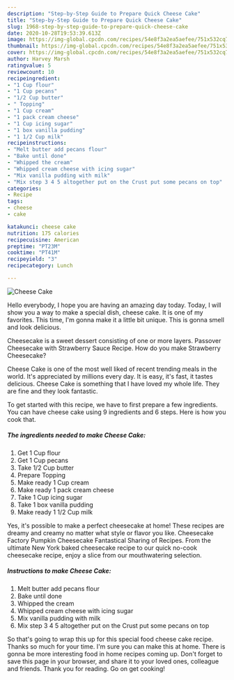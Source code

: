 ```yaml
---
description: "Step-by-Step Guide to Prepare Quick Cheese Cake"
title: "Step-by-Step Guide to Prepare Quick Cheese Cake"
slug: 1968-step-by-step-guide-to-prepare-quick-cheese-cake
date: 2020-10-28T19:53:39.613Z
image: https://img-global.cpcdn.com/recipes/54e8f3a2ea5aefee/751x532cq70/cheese-cake-recipe-main-photo.jpg
thumbnail: https://img-global.cpcdn.com/recipes/54e8f3a2ea5aefee/751x532cq70/cheese-cake-recipe-main-photo.jpg
cover: https://img-global.cpcdn.com/recipes/54e8f3a2ea5aefee/751x532cq70/cheese-cake-recipe-main-photo.jpg
author: Harvey Marsh
ratingvalue: 5
reviewcount: 10
recipeingredient:
- "1 Cup flour"
- "1 Cup pecans"
- "1/2 Cup butter"
- " Topping"
- "1 Cup cream"
- "1 pack cream cheese"
- "1 Cup icing sugar"
- "1 box vanilla pudding"
- "1 1/2 Cup milk"
recipeinstructions:
- "Melt butter add pecans flour"
- "Bake until done"
- "Whipped the cream"
- "Whipped cream cheese with icing sugar"
- "Mix vanilla pudding with milk"
- "Mix step 3 4 5 altogether put on the Crust put some pecans on top"
categories:
- Recipe
tags:
- cheese
- cake

katakunci: cheese cake 
nutrition: 175 calories
recipecuisine: American
preptime: "PT23M"
cooktime: "PT41M"
recipeyield: "3"
recipecategory: Lunch

---
```



![Cheese Cake](https://img-global.cpcdn.com/recipes/54e8f3a2ea5aefee/751x532cq70/cheese-cake-recipe-main-photo.jpg)

Hello everybody, I hope you are having an amazing day today. Today, I will show you a way to make a special dish, cheese cake. It is one of my favorites. This time, I'm gonna make it a little bit unique. This is gonna smell and look delicious.

Cheesecake is a sweet dessert consisting of one or more layers. Passover Cheesecake with Strawberry Sauce Recipe. How do you make Strawberry Cheesecake?

Cheese Cake is one of the most well liked of recent trending meals in the world. It's appreciated by millions every day. It is easy, it's fast, it tastes delicious. Cheese Cake is something that I have loved my whole life. They are fine and they look fantastic.


To get started with this recipe, we have to first prepare a few ingredients. You can have cheese cake using 9 ingredients and 6 steps. Here is how you cook that.

<!--inarticleads1-->

##### The ingredients needed to make Cheese Cake:

1. Get 1 Cup flour
1. Get 1 Cup pecans
1. Take 1/2 Cup butter
1. Prepare  Topping
1. Make ready 1 Cup cream
1. Make ready 1 pack cream cheese
1. Take 1 Cup icing sugar
1. Take 1 box vanilla pudding
1. Make ready 1 1/2 Cup milk


Yes, it&#39;s possible to make a perfect cheesecake at home! These recipes are dreamy and creamy no matter what style or flavor you like. Cheesecake Factory Pumpkin Cheesecake Fantastical Sharing of Recipes. From the ultimate New York baked cheesecake recipe to our quick no-cook cheesecake recipe, enjoy a slice from our mouthwatering selection. 

<!--inarticleads2-->

##### Instructions to make Cheese Cake:

1. Melt butter add pecans flour
1. Bake until done
1. Whipped the cream
1. Whipped cream cheese with icing sugar
1. Mix vanilla pudding with milk
1. Mix step 3 4 5 altogether put on the Crust put some pecans on top




So that's going to wrap this up for this special food cheese cake recipe. Thanks so much for your time. I'm sure you can make this at home. There is gonna be more interesting food in home recipes coming up. Don't forget to save this page in your browser, and share it to your loved ones, colleague and friends. Thank you for reading. Go on get cooking!
